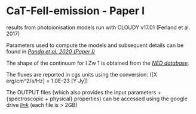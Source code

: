# CaT-FeII-emission - Paper I
results from photoionisation models run with CLOUDY v17.01 (Ferland et al. 2017)

Parameters used to compute the models and subsequent details can be found in *[Panda et al. 2020 (Paper I)](https://arxiv.org/abs/2004.05201)*


The shape of the continuum for I Zw 1 is obtained from the *[NED database](http://ned.ipac.caltech.edu/cgi-bin/datasearch?search_type=Photo_id&objid=2195&objname=UGC%2000545&img_stamp=YES&hconst=73.0&omegam=0.27&omegav=0.73&corr_z=1&of=table)*. 

The fluxes are reported in cgs units using the conversion: ([X erg/cm^2/s/Hz] = 1.0E-23 [Y Jy])

The OUTPUT files (which also provides the input parameters + {spectroscopic + physical} properties) can be accessed using the google drive *[link](https://drive.google.com/open?id=1pDN2LdNh4rkPY84q20_D3nWlJpwRbtfw)* (each file is > 2GB)
